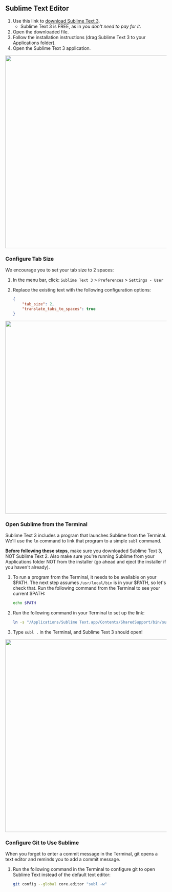 ## Sublime Text Editor

1. Use this link to [download Sublime Text 3](http://c758482.r82.cf2.rackcdn.com/Sublime%20Text%20Build%203083.dmg).
    * Sublime Text 3 is FREE, as in _you don't need to pay for it_.
2. Open the downloaded file.
3. Follow the installation instructions (drag Sublime Text 3 to your Applications folder).
4. Open the Sublime Text 3 application.

<p align="center"><img src='../assets/sublInstall.gif' width='600px'></p>

### Configure Tab Size
We encourage you to set your tab size to 2 spaces:

1. In the menu bar, click: `Sublime Text 3` > `Preferences` > `Settings - User`
2. Replace the existing text with the following configuration options:

    ```json
    {
        "tab_size": 2,
        "translate_tabs_to_spaces": true
    }
    ```

<p align="center"><img src='../assets/sublTabs.gif' width='600px'></p>

### Open Sublime from the Terminal

Sublime Text 3 includes a program that launches Sublime from the Terminal. We'll use the `ln` command to link that program to a simple `subl` command.

**Before following these steps**, make sure you downloaded Sublime Text 3, NOT Sublime Text 2. Also make sure you're running Sublime from your Applications folder NOT from the installer (go ahead and eject the installer if you haven't already).

1. To run a program from the Terminal, it needs to be available on your $PATH. The next step assumes `/usr/local/bin` is in your $PATH, so let's check that.  Run the following command from the Terminal to see your current $PATH:

    ```bash
    echo $PATH
    ```

2. Run the following command in your Terminal to set up the link:

    ```bash
    ln -s "/Applications/Sublime Text.app/Contents/SharedSupport/bin/subl" /usr/local/bin/subl
    ```

3. Type `subl .` in the Terminal, and Sublime Text 3 should open!

<p align="center"><img src='../assets/comline.gif' width='600px'></p>

### Configure Git to Use Sublime

When you forget to enter a commit message in the Terminal, git opens a text editor and reminds you to add a commit message.

1. Run the following command in the Terminal to configure git to open Sublime Text instead of the default text editor:

    ```bash
    git config --global core.editor "subl -w"
    ```
